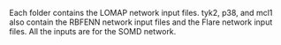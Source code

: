 Each folder contains the LOMAP network input files. tyk2, p38, and mcl1 also contain the RBFENN network input files and the Flare network input files. All the inputs are for the SOMD network.
